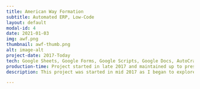 ```yaml
---
title: American Way Formation
subtitle: Automated ERP, Low-Code
layout: default
modal-id: 4
date: 2021-01-03
img: awf.png
thumbnail: awf-thumb.png
alt: image-alt
project-date: 2017-Today
tech: Google Sheets, Google Forms, Google Scripts, Google Docs, AutoCrat, FormRanger, Automate.io, Zapier, N8N, Trello
production-time: Project started in late 2017 and maintained up to present day
description: This project was started in mid 2017 as I began to explore the possibility of opening my own language school on Reunion Island. American Way Formation was launched in August of 2018 and quickly grew to a company of 100 students and a team of 5-6 teachers. A huge part of our success was thanks to an in-house ERP built on Google's Gsuite products, java coding, and no-code automation tools such as Zapier, Automate.io, and N8N. Some of the features included, automatic invoice reconcilation, project progress tracking, automated document creation and management, and much more. The efficiency of the system allowed me to scale the company without having to hire an assistant to manage back-office tasks. As the information is sensitive, an online preview of the system is not available. If you'd like to know more about it, contact me using the contact form at the bottom of the site.

---
```

